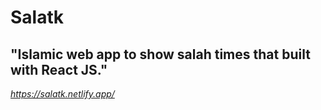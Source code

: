 # Salatk
## "Islamic web app to show salah times that built with React JS."
<EM>https://salatk.netlify.app/</EM>
